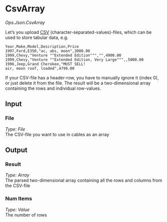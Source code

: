 # CsvArray

*Ops.Json.CsvArray*

Let’s you upload [CSV](https://en.wikipedia.org/wiki/Comma-separated_values) (character-separated-values)-files, which can be used to store tabular data, e.g.

```
Year,Make,Model,Description,Price
1997,Ford,E350,"ac, abs, moon",3000.00
1999,Chevy,"Venture ""Extended Edition""","",4900.00
1999,Chevy,"Venture ""Extended Edition, Very Large""",,5000.00
1996,Jeep,Grand Cherokee,"MUST SELL!
air, moon roof, loaded",4799.00
```

If your CSV-file has a header-row, you have to manually ignore it (index 0), or just delete it from the file. 
The result will be a two-dimensional array containing the rows and individual row-values.

## Input

### File

*Type: File*  
The CSV-file you want to use in cables as an array

## Output

### Result

*Type: Array*  
The parsed two-dimensional array containing all the rows and columns from the CSV-file

### Num Items

*Type: Value*   
The number of rows 



